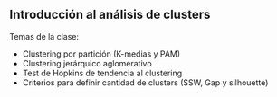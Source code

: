 ## Introducción al análisis de clusters

Temas de la clase:
- Clustering por partición (K-medias y PAM)
- Clustering jerárquico aglomerativo
- Test de Hopkins de tendencia al clustering
- Criterios para definir cantidad de clusters (SSW, Gap y silhouette)
